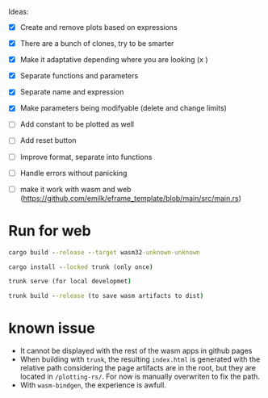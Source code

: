 Ideas:
- [X] Create and remove plots based on expressions
- [X] There are a bunch of clones, try to be smarter
- [X] Make it adaptative depending where you are looking (x )
- [X] Separate functions and parameters
- [X] Separate name and expression
- [X] Make parameters being modifyable (delete and change limits)
- [ ] Add constant to be plotted as well
- [ ] Add reset button
- [ ] Improve format, separate into functions
- [ ] Handle errors without panicking
- [ ] make it work with wasm and web (https://github.com/emilk/eframe_template/blob/main/src/main.rs)


# Run for web
```cmd
cargo build --release --target wasm32-unknown-unknown
```
```cmd
cargo install --locked trunk (only once)
```
```cmd
trunk serve (for local developmet)
```

```cmd
trunk build --release (to save wasm artifacts to dist)
```

# known issue
- It cannot be displayed with the rest of the wasm apps in github pages
- When building with `trunk`, the resulting `index.html` is generated with the relative path considering the page artifacts are in the root, but they are located in `/plotting-rs/`. For now is manually overwriten to fix the path.
- With `wasm-bindgen`, the experience is awfull.